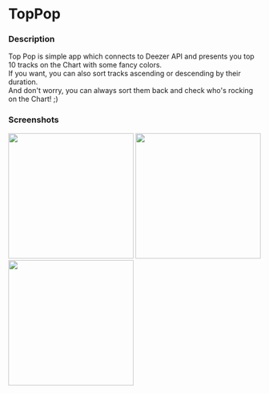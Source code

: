# TopPop
### Description
Top Pop is simple app which connects to Deezer API and presents you top 10 tracks on the Chart with some fancy colors.  
If you want, you can also sort tracks ascending or descending by their duration.  
And don't worry, you can always sort them back and check who's rocking on the Chart! ;)

### Screenshots

<img src="https://user-images.githubusercontent.com/71961749/110953270-7132bf80-8347-11eb-80b0-939ea01df168.png" width="250">    <img src="https://user-images.githubusercontent.com/71961749/110953291-75f77380-8347-11eb-8631-df9d9e93624f.png" width="250">   <img src="https://user-images.githubusercontent.com/71961749/110953279-72fc8300-8347-11eb-9182-036e136c527c.png" width="250">  

